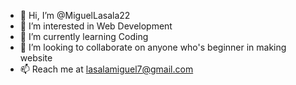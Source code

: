 - 👋 Hi, I’m @MiguelLasala22
- 👀 I’m interested in Web Development
- 🌱 I’m currently learning Coding
- 💞️ I’m looking to collaborate on anyone who's beginner in making website
- 📫 Reach me at lasalamiguel7@gmail.com

<!---
MiguelLasala22/MiguelLasala22 is a ✨ special ✨ repository because its `README.md` (this file) appears on your GitHub profile.
You can click the Preview link to take a look at your changes.
--->
